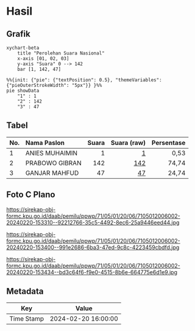 # Hasil

## Grafik

```mermaid
xychart-beta
    title "Perolehan Suara Nasional"
    x-axis [01, 02, 03]
    y-axis "Suara" 0 --> 142
    bar [1, 142, 47]
```

```mermaid
%%{init: {"pie": {"textPosition": 0.5}, "themeVariables": {"pieOuterStrokeWidth": "5px"}} }%%
pie showData
    "1" : 1
    "2" : 142
    "3" : 47
```

## Tabel

| No. | Nama Paslon    | Suara | Suara (raw) | Persentase |
|:--- |:-------------- | -----:| -----------:| ----------:|
| 1   | ANIES MUHAIMIN | 1     | [1][p-1]    | 0,53       |
| 2   | PRABOWO GIBRAN | 142   | [142][p-2]  | 74,74      |
| 3   | GANJAR MAHFUD  | 47    | [47][p-3]   | 24,74      |


[p-1]: https://github.com/gigit-pemilu/pemilu-2024/blob/main/pilpres/hitung-suara/sub/71-sulawesi-utara/sub/05-minahasa-selatan/sub/01-modoinding/sub/2006-makaaruyen/sub/002-tps/sub/paslon-1.txt
[p-2]: https://github.com/gigit-pemilu/pemilu-2024/blob/main/pilpres/hitung-suara/sub/71-sulawesi-utara/sub/05-minahasa-selatan/sub/01-modoinding/sub/2006-makaaruyen/sub/002-tps/sub/paslon-2.txt
[p-3]: https://github.com/gigit-pemilu/pemilu-2024/blob/main/pilpres/hitung-suara/sub/71-sulawesi-utara/sub/05-minahasa-selatan/sub/01-modoinding/sub/2006-makaaruyen/sub/002-tps/sub/paslon-3.txt

## Foto C Plano

https://sirekap-obj-formc.kpu.go.id/daab/pemilu/ppwp/71/05/01/20/06/7105012006002-20240220-153310--92212766-35c5-4492-8ec6-25a9446eed44.jpg

https://sirekap-obj-formc.kpu.go.id/daab/pemilu/ppwp/71/05/01/20/06/7105012006002-20240220-153400--991e2686-6ba3-47ed-9c8c-4223459cbdfd.jpg

https://sirekap-obj-formc.kpu.go.id/daab/pemilu/ppwp/71/05/01/20/06/7105012006002-20240220-153434--bd3c64f6-f9e0-4515-8b6e-664775e6d1e9.jpg


## Metadata

| Key        | Value               |
| ---------- | ------------------- |
| Time Stamp | 2024-02-20 16:00:00 |



